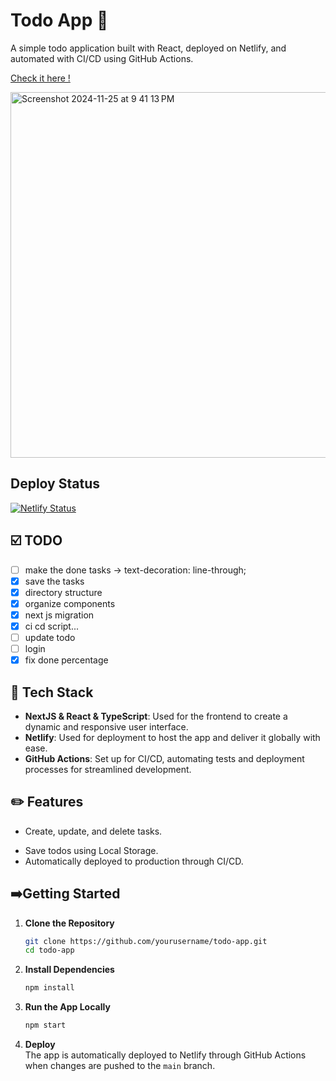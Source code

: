 # Todo App 📝

A simple todo application built with React, deployed on Netlify, and automated with CI/CD using GitHub Actions.

[Check it here !](https://wutsinmytodolist.netlify.app/)

<img width="585" alt="Screenshot 2024-11-25 at 9 41 13 PM" src="https://github.com/user-attachments/assets/836cfb97-a11a-4b77-9336-1b6dc2376e6a">

## Deploy Status

[![Netlify Status](https://api.netlify.com/api/v1/badges/4eb86ccb-c93b-4f5f-9916-6dd16e653751/deploy-status)](https://app.netlify.com/sites/wutsinmytodolist/deploys)

## ☑️ TODO

- [ ] make the done tasks -> text-decoration: line-through;
- [x] save the tasks
- [x] directory structure
- [x] organize components
- [x] next js migration
- [x] ci cd script...
- [ ] update todo
- [ ] login
- [x] fix done percentage

## 🧰 Tech Stack

- **NextJS & React & TypeScript**: Used for the frontend to create a dynamic and responsive user interface.
- **Netlify**: Used for deployment to host the app and deliver it globally with ease.
- **GitHub Actions**: Set up for CI/CD, automating tests and deployment processes for streamlined development.

## ✏️ Features

- Create, update, and delete tasks.
<!-- - Responsive design for mobile and desktop users. -->
- Save todos using Local Storage.
- Automatically deployed to production through CI/CD.

## ➡️Getting Started

1. **Clone the Repository**

   ```bash
   git clone https://github.com/yourusername/todo-app.git
   cd todo-app
   ```

2. **Install Dependencies**

   ```bash
   npm install
   ```

3. **Run the App Locally**

   ```bash
   npm start
   ```

4. **Deploy**  
   The app is automatically deployed to Netlify through GitHub Actions when changes are pushed to the `main` branch.
